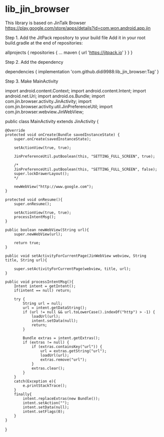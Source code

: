 # lib_jin_browser

This library is based on JinTalk Browser
https://play.google.com/store/apps/details?id=com.won.android.app.jin

Step 1. Add the JitPack repository to your build file 
Add it in your root build.gradle at the end of repositories:

allprojects {
	repositories {
		...
		maven { url 'https://jitpack.io' }
	}
}



Step 2. Add the dependency

dependencies {
	implementation 'com.github.didi9988:lib_jin_browser:Tag'
}


Step 3. Make MainActivity

import android.content.Context;
import android.content.Intent;
import android.net.Uri;
import android.os.Bundle;
import com.jin.browser.activity.JinActivity;
import com.jin.browser.activity.util.JinPreferenceUtil;
import com.jin.browser.webview.JinWebView;

public class MainActivity extends JinActivity {

    @Override
    protected void onCreate(Bundle savedInstanceState) {
        super.onCreate(savedInstanceState);

        setActionView(true, true);

        JinPreferenceUtil.putBoolean(this, "SETTING_FULL_SCREEN", true);

        /*
        JinPreferenceUtil.putBoolean(this, "SETTING_FULL_SCREEN", false);
        super.lockDrawerLayout();
        */

        newWebView("http://www.google.com");
    }

    protected void onResume(){
        super.onResume();

        setActionView(true, true);
        processIntentMsg();
    }

    public boolean newWebView(String url){
        super.newWebView(url);

        return true;
    }

    public void setActivityForCurrentPage(JinWebView webview, String title, String url){

        super.setActivityForCurrentPage(webview, title, url);
    }

    public void processIntentMsg(){
        Intent intent = getIntent();
        if(intent == null) return;

        try {
            String url = null;
            url = intent.getDataString();
            if (url != null && url.toLowerCase().indexOf("http") > -1) {
                loadUrl(url);
                intent.setData(null);
                return;
            }

            Bundle extras = intent.getExtras();
            if (extras != null) {
                if (extras.containsKey("url")) {
                    url = extras.getString("url");
                    loadUrl(url);
                    extras.remove("url");
                }
                extras.clear();
            }
        }
        catch(Exception e){
            e.printStackTrace();
        }
        finally{
            intent.replaceExtras(new Bundle());
            intent.setAction("");
            intent.setData(null);
            intent.setFlags(0);
        }
    }
}

